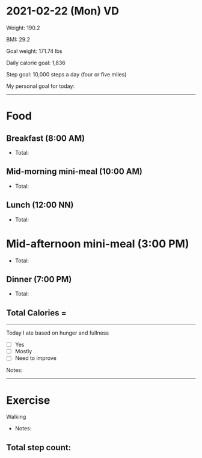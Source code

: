 # 2021-02-22 (Mon) VD

Weight: 190.2

BMI: 29.2

Goal weight: 171.74 lbs

Daily calorie goal: 1,836

Step goal: 10,000 steps a day (four or five miles)

My personal goal for today:

---

# Food

## Breakfast (8:00 AM)

- Total:

## Mid-morning mini-meal (10:00 AM)

- Total:

## Lunch (12:00 NN)

- Total:

# Mid-afternoon mini-meal (3:00 PM)

- Total:

## Dinner (7:00 PM)

- Total:

## Total Calories =

---

Today I ate based on hunger and fullness

- [ ] Yes
- [ ] Mostly
- [ ] Need to improve

Notes:

---

# Exercise

Walking

- Notes:

## Total step count:

